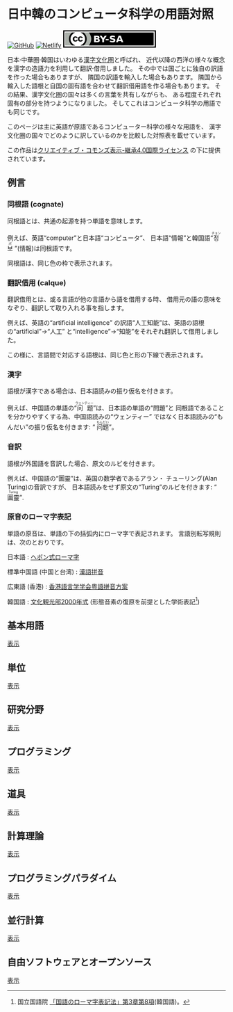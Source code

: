 日中韓のコンピュータ科学の用語対照
==================================

[![GitHub](https://img.shields.io/github/stars/dahlia/cjk-compsci-terms?style=social)][GitHub]
[![Netlify](https://api.netlify.com/api/v1/badges/2ae1a16c-e345-4863-90c0-080e520855a5/deploy-status)][Netlify]
[![クリエイティブ・コモンズ・ライセンス](cc-by-sa.svg)][CC BY-SA 4.0]

日本·中華圏·韓国はいわゆる[漢字文化圏]と呼ばれ、
近代以降の西洋の様々な概念を漢字の造語力を利用して翻訳·借用しました。
その中では国ごとに独自の訳語を作った場合もありますが、
隣国の訳語を輸入した場合もあります。
隣国から輸入した語根と自国の固有語を合わせて翻訳借用語を作る場合もあります。
その結果、漢字文化圏の国々は多くの言葉を共有しながらも、
ある程度それぞれ固有の部分を持つようになりました。
そしてこれはコンピュータ科学の用語でも同じです。

このページは主に英語が原語であるコンピューター科学の様々な用語を、
漢字文化圏の国々でどのように訳しているのかを比較した対照表を載せています。

この作品は[クリエイティブ・コモンズ表示-継承4.0国際ライセンス][CC BY-SA 4.0]
の下に提供されています。

[漢字文化圏]: https://ja.wikipedia.org/wiki/%E6%BC%A2%E5%AD%97%E6%96%87%E5%8C%96%E5%9C%8F
[GitHub]: https://github.com/dahlia/cjk-compsci-terms
[Netlify]: https://app.netlify.com/sites/cjk-compsci-terms/deploys
[CC BY-SA 4.0]: https://creativecommons.org/licenses/by-sa/4.0/


<!-- TOC: 目次 -->


例言
----

### 同根語 <span lang="en">(cognate)</span>

同根語とは、共通の起源を持つ単語を意味します。

例えば、英語<q lang="en">computer</q>と日本語<q>コンピュータ</q>、
日本語<q>情報</q>と韓国語<q lang="ko"><ruby>정<rt>チョン</rt>보<rt>ボ</rt>
</ruby></q><span lang="ko">(情報)</span>は同根語です。

同根語は、同じ色の枠で表示されます。

### 翻訳借用 <span lang="fr">(calque)</span>

翻訳借用とは、或る言語が他の言語から語を借用する時、
借用元の語の意味をなぞり、翻訳して取り入れる事を指します。

例えば、英語の<q lang="en">artificial intelligence</q>
の訳語<q>人工知能</q>は、英語の語根の<q lang="en">artificial</q>→<q>人工</q>
と<q lang="en">intelligence</q>→<q>知能</q>をそれぞれ翻訳して借用しました。

この様に、言語間で対応する語根は、同じ色と形の下線で表示されます。

### 漢字

語根が漢字である場合は、日本語読みの振り仮名を付きます。

例えば、中国語の単語の<q lang="zh-CN"><ruby>问<rt>ウェン</rt>
题<rt>ティー</rt></ruby></q>は、日本語の単語の<q>問題</q>と
同根語であることを分かりやすくする為、中国語読みの<q>ウェンティー</q>
ではなく日本語読みの<q>もんだい</q>の振り仮名を付きます: <q lang="zh-CN">
<ruby>问<rt lang="ja">もん</rt>题<rt lang="ja">だい</rt></ruby></q>。

### 音訳

語根が外国語を音訳した場合、原文のルビを付きます。

例えば、中国語の<q lang="zh">圖靈</q>は、英国の数学者であるアラン・
チューリング(<span lang="en">Alan Turing</span>)の音訳ですが、
日本語読みをせず原文の<q lang="en">Turing</q>のルビを付きます: <q lang="zh">
<ruby>圖靈<rt lang="en">Turing</rt></ruby></q>.

### 原音のローマ字表記

単語の原音は、単語の下の括弧内にローマ字で表記されます。
言語別転写規則は、次のとおりです。

日本語
:   [ヘボン式ローマ字]

標準中国語 (中国と台湾)
:   [漢語拼音]

広東語 (香港)
:   [香港語言学学会粤語拼音方案][粤拼]

韓国語
:   [文化観光部2000年式] (形態音素の復原を前提とした学術表記[^1])

[^1]: 国立国語院 [「国語のローマ字表記法」第3章第8項][](韓国語)。

[ヘボン式ローマ字]: https://ja.wikipedia.org/wiki/%E3%83%98%E3%83%9C%E3%83%B3%E5%BC%8F%E3%83%AD%E3%83%BC%E3%83%9E%E5%AD%97
[漢語拼音]: https://ja.wikipedia.org/wiki/%E6%8B%BC%E9%9F%B3
[粤拼]: https://ja.wikipedia.org/wiki/%E9%A6%99%E6%B8%AF%E8%AA%9E%E8%A8%80%E5%AD%A6%E5%AD%A6%E4%BC%9A%E7%B2%A4%E8%AA%9E%E6%8B%BC%E9%9F%B3%E6%96%B9%E6%A1%88
[文化観光部2000年式]: https://ja.wikipedia.org/wiki/%E6%96%87%E5%8C%96%E8%A6%B3%E5%85%89%E9%83%A82000%E5%B9%B4%E5%BC%8F
[「国語のローマ字表記法」第3章第8項]: https://kornorms.korean.go.kr/regltn/regltnView.do?regltn_code=0004#a489


基本用語
--------

[表示](tables/basic.yaml)


単位
----

[表示](tables/units.yaml)


研究分野
--------

[表示](tables/studies.yaml)


プログラミング
--------------

[表示](tables/programming.yaml)


道具
----

[表示](tables/tools.yaml)


計算理論
--------

[表示](tables/theory-comp.yaml)


プログラミングパラダイム
------------------------

[表示](tables/paradigms.yaml)


並行計算
-------

[表示](tables/concurrency.yaml)


自由ソフトウェアとオープンソース
--------------------------------

[表示](tables/foss.yaml)
